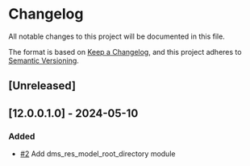 # Changelog
All notable changes to this project will be documented in this file.

The format is based on [Keep a Changelog](https://keepachangelog.com/en/1.0.0/),
and this project adheres to [Semantic Versioning](https://semver.org/spec/v2.0.0.html).


## [Unreleased]
## [12.0.0.1.0] - 2024-05-10
### Added
- [#2](https://gitlab.com/somitcoop/erp-research/odoo-documentation/-/merge_requests/2) Add dms_res_model_root_directory module